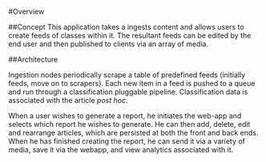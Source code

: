 #Overview

##Concept
This application takes a ingests content and allows users to create feeds of classes within it. The resultant feeds can be edited by the end user and then published to clients via an array of media.

##Architecture

Ingestion nodes periodically scrape a table of predefined feeds (initially feeds, move on to scrapers). Each new item in a feed is pushed to a queue and run through a classification pluggable pipeline. Classification data is associated with the article *post hoc*. 

When a user wishes to generate a report, he initiates the web-app and selects which report he wishes to generate. He can then add, delete, edit and rearrange articles, which are persisted at both the front and back ends. When he has finished creating the report, he can send it via a variety of media, save it via the webapp, and view analytics associated with it. 


